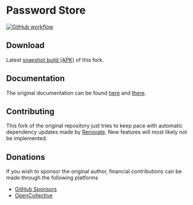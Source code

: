 # Password Store

[![GitHub workflow](https://github.com/agrahn/Android-Password-Store/workflows/Deploy%20snapshot%20builds/badge.svg)](https://github.com/agrahn/Android-Password-Store/actions)

## Download

Latest [snapshot build (APK)](https://github.com/agrahn/Android-Password-Store/releases/tag/latest) of this fork.

## Documentation

The original documentation can be found [here](https://docs.passwordstore.app) and [there](https://github.com/android-password-store/Android-Password-Store/wiki/).

## Contributing

This fork of the original repository just tries to keep pace with automatic dependency updates made by [Renovate](https://github.com/apps/renovate). New features will most likely not be implemented.

## Donations

If you wish to sponsor the original author, financial contributions can be made through the following platforms

- [GitHub Sponsors](https://github.com/sponsors/android-password-store)
- [OpenCollective](https://opencollective.com/android-password-store)
